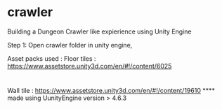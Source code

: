# crawler
Building a Dungeon Crawler like expierience using Unity Engine

Step 1: Open crawler folder in unity engine,

Asset packs used :
Floor tiles : https://www.assetstore.unity3d.com/en/#!/content/6025
#
Wall tile   : https://www.assetstore.unity3d.com/en/#!/content/19610
**** made using UunityEngine version > 4.6.3

